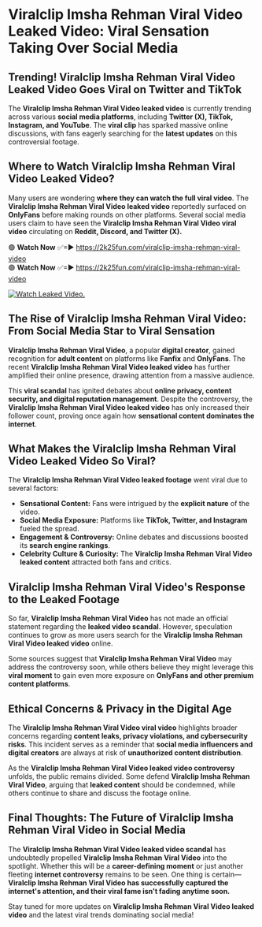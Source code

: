 # Viralclip Imsha Rehman Viral Video Leaked Video: Viral Sensation Taking Over Social Media

## **Trending! Viralclip Imsha Rehman Viral Video Leaked Video Goes Viral on Twitter and TikTok**
The **Viralclip Imsha Rehman Viral Video leaked video** is currently trending across various **social media platforms**, including **Twitter (X), TikTok, Instagram, and YouTube**. The **viral clip** has sparked massive online discussions, with fans eagerly searching for the **latest updates** on this controversial footage.

## **Where to Watch Viralclip Imsha Rehman Viral Video Leaked Video?**
Many users are wondering **where they can watch the full viral video**. The **Viralclip Imsha Rehman Viral Video leaked video** reportedly surfaced on **OnlyFans** before making rounds on other platforms. Several social media users claim to have seen the **Viralclip Imsha Rehman Viral Video viral video** circulating on **Reddit, Discord, and Twitter (X).**

🟢 **Watch Now** ✅=► https://2k25fun.com/viralclip-imsha-rehman-viral-video  
🟢 **Watch Now** ✅=► https://2k25fun.com/viralclip-imsha-rehman-viral-video  

[![Watch Leaked Video.](https://miro.medium.com/v2/resize:fit:828/format:webp/1*cilzJN44JGOrTw9NJCrNHA.gif "Watch Leaked Video")](https://2k25fun.com/viralclip-imsha-rehman-viral-video)

## **The Rise of Viralclip Imsha Rehman Viral Video: From Social Media Star to Viral Sensation**
**Viralclip Imsha Rehman Viral Video**, a popular **digital creator**, gained recognition for **adult content** on platforms like **Fanfix** and **OnlyFans**. The recent **Viralclip Imsha Rehman Viral Video leaked video** has further amplified their online presence, drawing attention from a massive audience.

This **viral scandal** has ignited debates about **online privacy, content security, and digital reputation management**. Despite the controversy, the **Viralclip Imsha Rehman Viral Video leaked video** has only increased their follower count, proving once again how **sensational content dominates the internet**.

## **What Makes the Viralclip Imsha Rehman Viral Video Leaked Video So Viral?**
The **Viralclip Imsha Rehman Viral Video leaked footage** went viral due to several factors:
- **Sensational Content:** Fans were intrigued by the **explicit nature** of the video.
- **Social Media Exposure:** Platforms like **TikTok, Twitter, and Instagram** fueled the spread.
- **Engagement & Controversy:** Online debates and discussions boosted its **search engine rankings**.
- **Celebrity Culture & Curiosity:** The **Viralclip Imsha Rehman Viral Video leaked content** attracted both fans and critics.

## **Viralclip Imsha Rehman Viral Video's Response to the Leaked Footage**
So far, **Viralclip Imsha Rehman Viral Video** has not made an official statement regarding the **leaked video scandal**. However, speculation continues to grow as more users search for the **Viralclip Imsha Rehman Viral Video leaked video** online.

Some sources suggest that **Viralclip Imsha Rehman Viral Video** may address the controversy soon, while others believe they might leverage this **viral moment** to gain even more exposure on **OnlyFans and other premium content platforms**.

## **Ethical Concerns & Privacy in the Digital Age**
The **Viralclip Imsha Rehman Viral Video viral video** highlights broader concerns regarding **content leaks, privacy violations, and cybersecurity risks**. This incident serves as a reminder that **social media influencers and digital creators** are always at risk of **unauthorized content distribution**.

As the **Viralclip Imsha Rehman Viral Video leaked video controversy** unfolds, the public remains divided. Some defend **Viralclip Imsha Rehman Viral Video**, arguing that **leaked content** should be condemned, while others continue to share and discuss the footage online.

## **Final Thoughts: The Future of Viralclip Imsha Rehman Viral Video in Social Media**
The **Viralclip Imsha Rehman Viral Video leaked video scandal** has undoubtedly propelled **Viralclip Imsha Rehman Viral Video** into the spotlight. Whether this will be a **career-defining moment** or just another fleeting **internet controversy** remains to be seen. One thing is certain—**Viralclip Imsha Rehman Viral Video has successfully captured the internet's attention, and their viral fame isn't fading anytime soon.**

Stay tuned for more updates on **Viralclip Imsha Rehman Viral Video leaked video** and the latest viral trends dominating social media!